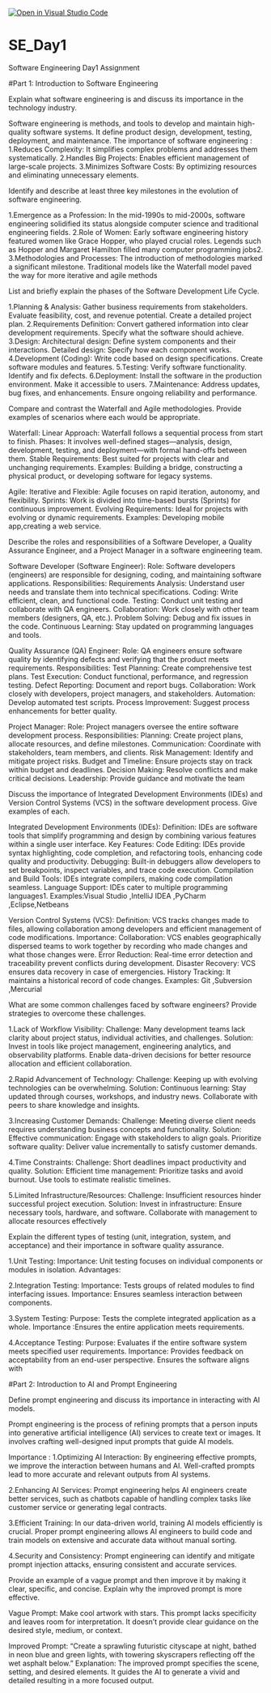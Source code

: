 [![Open in Visual Studio Code](https://classroom.github.com/assets/open-in-vscode-2e0aaae1b6195c2367325f4f02e2d04e9abb55f0b24a779b69b11b9e10269abc.svg)](https://classroom.github.com/online_ide?assignment_repo_id=15567269&assignment_repo_type=AssignmentRepo)
# SE_Day1
Software Engineering Day1 Assignment

#Part 1: Introduction to Software Engineering

Explain what software engineering is and discuss its importance in the technology industry.

Software engineering is  methods, and tools to develop and maintain high-quality software systems. It define product design, development, testing, deployment, and maintenance.
The importance of software engineering : 
1.Reduces Complexity: It simplifies complex problems and addresses them systematically.
2.Handles Big Projects: Enables efficient management of large-scale projects.
3.Minimizes Software Costs: By optimizing resources and eliminating unnecessary  elements.

Identify and describe at least three key milestones in the evolution of software engineering.

1.Emergence as a Profession:
In the mid-1990s to mid-2000s, software engineering solidified its status alongside computer science and traditional engineering fields.
2.Role of Women:
Early software engineering history featured women like Grace Hopper, who played crucial roles.
Legends such as Hopper and Margaret Hamilton filled many computer programming jobs2.
3.Methodologies and Processes:
The introduction of methodologies marked a significant milestone.
Traditional models like the Waterfall model paved the way for more iterative and agile methods

List and briefly explain the phases of the Software Development Life Cycle.

1.Planning & Analysis:
Gather business requirements from stakeholders.
Evaluate feasibility, cost, and revenue potential.
Create a detailed project plan.
2.Requirements Definition:
Convert gathered information into clear development requirements.
Specify what the software should achieve.
3.Design:
Architectural design: Define system components and their interactions.
Detailed design: Specify how each component works.
4.Development (Coding):
Write code based on design specifications.
Create software modules and features.
5.Testing:
Verify software functionality.
Identify and fix defects.
6.Deployment:
Install the software in the production environment.
Make it accessible to users.
7.Maintenance:
Address updates, bug fixes, and enhancements.
Ensure ongoing reliability and performance.


Compare and contrast the Waterfall and Agile methodologies. Provide examples of scenarios where each would be appropriate.

Waterfall:
Linear Approach: Waterfall follows a sequential process from start to finish.
Phases: It involves well-defined stages—analysis, design, development, testing, and deployment—with formal hand-offs between them.
Stable Requirements: Best suited for projects with clear and unchanging requirements.
Examples: Building a bridge, constructing a physical product, or developing software for legacy systems.

Agile:
Iterative and Flexible: Agile focuses on rapid iteration, autonomy, and flexibility.
Sprints: Work is divided into time-based bursts (Sprints) for continuous improvement.
Evolving Requirements: Ideal for projects with evolving or dynamic requirements.
Examples: Developing mobile app,creating a web service.    


Describe the roles and responsibilities of a Software Developer, a Quality Assurance Engineer, and a Project Manager in a software engineering team.

Software Developer (Software Engineer):
Role: Software developers (engineers) are responsible for designing, coding, and maintaining software applications.
Responsibilities:
Requirements Analysis: Understand user needs and translate them into technical specifications.
Coding: Write efficient, clean, and functional code.
Testing: Conduct unit testing and collaborate with QA engineers.
Collaboration: Work closely with other team members (designers, QA, etc.).
Problem Solving: Debug and fix issues in the code.
Continuous Learning: Stay updated on programming languages and tools.

Quality Assurance (QA) Engineer:
Role: QA engineers ensure software quality by identifying defects and verifying that the product meets requirements.
Responsibilities:
Test Planning: Create comprehensive test plans.
Test Execution: Conduct functional, performance, and regression testing.
Defect Reporting: Document and report bugs.
Collaboration: Work closely with developers, project managers, and stakeholders.
Automation: Develop automated test scripts.
Process Improvement: Suggest process enhancements for better quality.

Project Manager:
Role: Project managers oversee the entire software development process.
Responsibilities:
Planning: Create project plans, allocate resources, and define milestones.
Communication: Coordinate with stakeholders, team members, and clients.
Risk Management: Identify and mitigate project risks.
Budget and Timeline: Ensure projects stay on track within budget and deadlines.
Decision Making: Resolve conflicts and make critical decisions.
Leadership: Provide guidance and motivate the team


Discuss the importance of Integrated Development Environments (IDEs) and Version Control Systems (VCS) in the software development process. Give examples of each.

Integrated Development Environments (IDEs):
Definition: IDEs are software tools that simplify programming and design by combining various features within a single user interface.
Key Features:
Code Editing: IDEs provide syntax highlighting, code completion, and refactoring tools, enhancing code quality and productivity.
Debugging: Built-in debuggers allow developers to set breakpoints, inspect variables, and trace code execution.
Compilation and Build Tools: IDEs integrate compilers, making code compilation seamless.
Language Support: IDEs cater to multiple programming languages1.
Examples:Visual Studio ,IntelliJ IDEA ,PyCharm ,Eclipse,Netbeans

Version Control Systems (VCS):
Definition: VCS tracks changes made to files, allowing collaboration among developers and efficient management of code modifications.
Importance:
Collaboration: VCS enables geographically dispersed teams to work together by recording who made changes and what those changes were.
Error Reduction: Real-time error detection and traceability prevent conflicts during development.
Disaster Recovery: VCS ensures data recovery in case of emergencies.
History Tracking: It maintains a historical record of code changes.
Examples: Git ,Subversion ,Mercurial

What are some common challenges faced by software engineers? Provide strategies to overcome these challenges.

1.Lack of Workflow Visibility:
Challenge: Many development teams lack clarity about project status, individual activities, and challenges.
Solution:
Invest in tools like project management, engineering analytics, and observability platforms.
Enable data-driven decisions for better resource allocation and efficient collaboration.

2.Rapid Advancement of Technology:
Challenge: Keeping up with evolving technologies can be overwhelming.
Solution:
Continuous learning: Stay updated through courses, workshops, and industry news.
Collaborate with peers to share knowledge and insights.

3.Increasing Customer Demands:
Challenge: Meeting diverse client needs requires understanding business concepts and functionality.
Solution:
Effective communication: Engage with stakeholders to align goals.
Prioritize software quality: Deliver value incrementally to satisfy customer demands.

 4.Time Constraints:
Challenge: Short deadlines impact productivity and quality.
Solution:
Efficient time management: Prioritize tasks and avoid burnout.
Use tools to estimate realistic timelines.

5.Limited Infrastructure/Resources:
Challenge: Insufficient resources hinder successful project execution.
Solution:
Invest in infrastructure: Ensure necessary tools, hardware, and software.
Collaborate with management to allocate resources effectively

Explain the different types of testing (unit, integration, system, and acceptance) and their importance in software quality assurance.

1.Unit Testing:
Importance: Unit testing focuses on individual components or modules in isolation.
Advantages:

2.Integration Testing:
Importance: Tests groups of related modules to find interfacing issues.
Importance: Ensures seamless interaction between components.

3.System Testing:
Purpose: Tests the complete integrated application as a whole.
Importance :Ensures the entire application meets requirements.

4.Acceptance Testing:
Purpose: Evaluates if the entire software system meets specified user requirements.
Importance:
Provides feedback on acceptability from an end-user perspective.
Ensures the software aligns with

#Part 2: Introduction to AI and Prompt Engineering


Define prompt engineering and discuss its importance in interacting with AI models.

Prompt engineering is the process of refining prompts that a person inputs into generative artificial intelligence (AI) services to create text or images. It involves crafting well-designed input prompts that guide AI models.

 Importance :
 1.Optimizing AI Interaction:
By engineering effective prompts, we improve the interaction between humans and AI.
Well-crafted prompts lead to more accurate and relevant outputs from AI systems.

2.Enhancing AI Services:
Prompt engineering helps AI engineers create better services, such as chatbots capable of handling complex tasks like customer service or generating legal contracts.

3.Efficient Training:
In our data-driven world, training AI models efficiently is crucial.
Proper prompt engineering allows AI engineers to build code and train models on extensive and accurate data without manual sorting.

4.Security and Consistency:
Prompt engineering can identify and mitigate prompt injection attacks, ensuring consistent and accurate services.


Provide an example of a vague prompt and then improve it by making it clear, specific, and concise. Explain why the improved prompt is more effective.

Vague Prompt:
Make cool artwork with stars.
This prompt lacks specificity and leaves room for interpretation. It doesn’t provide clear guidance on the desired style, medium, or context.

Improved Prompt:
“Create a sprawling futuristic cityscape at night, bathed in neon blue and green lights, with towering skyscrapers reflecting off the wet asphalt below.”
Explanation:
The improved prompt specifies the scene, setting, and desired elements. It guides the AI to generate a vivid and detailed resulting in a more focused output.


